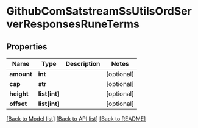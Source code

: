 # GithubComSatstreamSsUtilsOrdServerResponsesRuneTerms

## Properties
Name | Type | Description | Notes
------------ | ------------- | ------------- | -------------
**amount** | **int** |  | [optional] 
**cap** | **str** |  | [optional] 
**height** | **list[int]** |  | [optional] 
**offset** | **list[int]** |  | [optional] 

[[Back to Model list]](../README.md#documentation-for-models) [[Back to API list]](../README.md#documentation-for-api-endpoints) [[Back to README]](../README.md)

